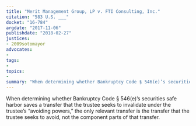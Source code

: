 ```yaml
---
title: "Merit Management Group, LP v. FTI Consulting, Inc."
citation: "583 U.S. ___"
docket: "16-784"
argdate: "2017-11-06"
publishdate: "2018-02-27"
justices:
- 2009sotomayor
advocates:
- 
tags:
- 
topics:
- 
summary: "When determining whether Bankruptcy Code § 546(e)’s securities safe harbor saves a transfer that the trustee seeks to invalidate under the trustee’s “avoiding powers,” the only relevant transfer is the transfer that the trustee seeks to avoid, not the component parts of that transfer."
---
```

When determining whether Bankruptcy Code § 546(e)’s securities safe harbor saves a transfer that the trustee seeks to invalidate under the trustee’s “avoiding powers,” the only relevant transfer is the transfer that the trustee seeks to avoid, not the component parts of that transfer.

